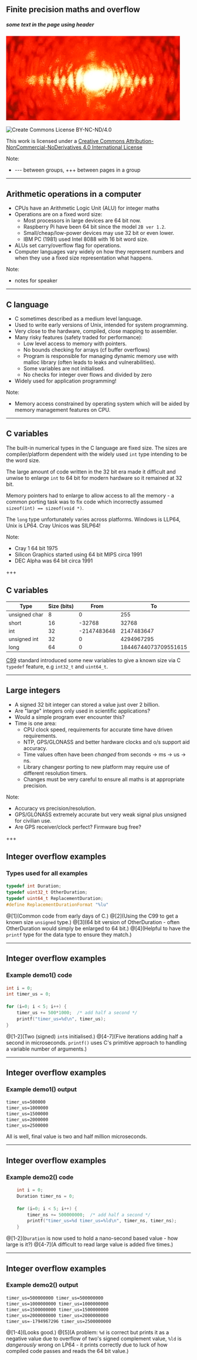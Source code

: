 ## Finite precision maths and overflow
##### some text in the page using header
![Logo test](/images/test-logo1.jpg)

![Create Commons License BY-NC-ND/4.0](https://i.creativecommons.org/l/by-nc-nd/4.0/88x31.png)

This work is licensed under a [Creative Commons Attribution-NonCommercial-NoDerivatives 4.0 International License](http://creativecommons.org/licenses/by-nc-nd/4.0/)

Note:
* --- between groups, +++ between pages in a group

---
## Arithmetic operations in a computer

* CPUs have an Arithmetic Logic Unit (ALU) for integer maths
* Operations are on a fixed word size:
  * Most processors in large devices are 64 bit now.
  * Raspberry Pi have been 64 bit since the model `2B ver 1.2`.
  * Small/cheap/low-power devices may use 32 bit or even lower.
  * IBM PC (1981) used Intel 8088 with 16 bit word size.
* ALUs set carry/overflow flag for operations.
* Computer languages vary widely on how they represent numbers and when they use a fixed size representation what happens.

Note: 
* notes for speaker

---
## C language

* C sometimes described as a medium level language.
* Used to write early versions of Unix, intended for system programming.
* Very close to the hardware, compiled, close mapping to assembler.
* Many risky features (safety traded for performance):
  * Low level access to memory with pointers.
  * No bounds checking for arrays (cf buffer overflows)
  * Program is responsible for managing dynamic memory use with malloc library (often leads to leaks and vulnerabilities).
  * Some variables are not initialised.
  * No checks for integer over flows and divided by zero
* Widely used for application programming!

Note:
* Memory access constrained by operating system which will be aided by memory management features on CPU.

---
## C variables

The built-in numerical types in the C language are fixed size.
The sizes are compiler/platform dependent with the widely used 
`int` type intending to be the word size.

The large amount of code written in the 32 bit era made it difficult
and unwise to enlarge `int` to 64 bit for modern hardware so it remained
at 32 bit.

Memory pointers had to enlarge to allow access to all the memory -
a common porting task was to fix code which incorrectly assumed
`sizeof(int) == sizeof(void *)`.

The `long` type unfortunately varies across platforms.
Windows is LLP64, Unix is LP64. Cray Unicos was SILP64!

Note:
* Cray 1 64 bit 1975
* Silicon Graphics started using 64 bit MIPS circa 1991
* DEC Alpha was 64 bit circa 1991

+++
## C variables

Type          | Size (bits) | From | To |
---           | ---         | ---  | ---
unsigned char | 8  | 0 | 255
short         | 16 | -32768 | 32768  
int           | 32 | -2147483648 | 2147483647
unsigned int  | 32 | 0 | 4294967295 |
long          | 64 | 0 | 18446744073709551615

[C99](https://en.wikipedia.org/wiki/C99) standard introduced some new variables to give a known size via C `typedef` feature,
e.g `int32_t` and `uint64_t`.

---
## Large integers

* A signed 32 bit integer can stored a value just over 2 billion.
* Are "large" integers only used in scientific applications?
* Would a simple program ever encounter this?
* Time is one area:
  * CPU clock speed, requirements for accurate time have driven requirements.
  * NTP, GPS/GLONASS and better hardware clocks and o/s support aid accuracy.
  * Time values often have been *changed* from seconds -> ms -> us -> ns.
  * Library changesr porting to new platform may require use of different resolution timers.
  * Changes must be very careful to ensure all maths is at appropriate precision.

Note:
* Accuracy vs precision/resolution.
* GPS/GLONASS extremely accurate but very weak signal plus unsigned for civilian use.
* Are GPS receiver/clock perfect? Firmware bug free?

+++
## Integer overflow examples
### Types used for all examples

```c
typedef int Duration;
typedef uint32_t OtherDuration;
typedef uint64_t ReplacementDuration;
#define ReplacementDurationFormat "%lu"
```

@[1](Common code from early days of C.)
@[2](Using the C99 to get a known size `unsigned` type.)
@[3](64 bit version of OtherDuration - often OtherDuration would simply be enlarged to 64 bit.)
@[4](Helpful to have the `printf` type for the data type to ensure they match.)

---
## Integer overflow examples
### Example demo1() code

```c
int i = 0;
int timer_us = 0;

for (i=0; i < 5; i++) {
    timer_us += 500*1000;  /* add half a second */
    printf("timer_us=%d\n", timer_us);
} 
```

@[1-2](Two (signed) `int`s initialised.)
@[4-7](Five iterations adding half a second in microseconds. `printf()` uses C's primitive approach to handling a variable number of arguments.)

---
## Integer overflow examples
### Example demo1() output

```
timer_us=500000
timer_us=1000000
timer_us=1500000
timer_us=2000000
timer_us=2500000
```

All is well, final value is two and half million microseconds.

---
## Integer overflow examples
### Example demo2() code

```c
    int i = 0;
    Duration timer_ns = 0;

    for (i=0; i < 5; i++) {
        timer_ns += 500000000;  /* add half a second */
        printf("timer_us=%d timer_us=%ld\n", timer_ns, timer_ns);
    } 
```

@[1-2](`Duration` is now used to hold a nano-second based value - how large is it?)
@[4-7](A difficult to read large value is added five times.)

---
## Integer overflow examples
### Example demo2() output

```
timer_us=500000000 timer_us=500000000
timer_us=1000000000 timer_us=1000000000
timer_us=1500000000 timer_us=1500000000
timer_us=2000000000 timer_us=2000000000
timer_us=-1794967296 timer_us=2500000000
```

@[1-4](Looks good.)
@[5](A problem: `%d` is correct but prints it as a negative value due to overflow of two's signed complement value, `%ld` is *dangerously* wrong on LP64 - it prints correctly due to luck of how compiled code passes and reads the 64 bit value.)

